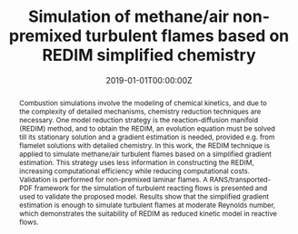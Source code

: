 ---
title: "Simulation of methane/air non-premixed turbulent flames based on REDIM simplified chemistry"
authors:
- admin
- Chunkan Yu
- Ulrich Maas
# author_notes:
# - "Equal contribution"
# - "Equal contribution"
date: "2019-01-01T00:00:00Z"
doi: "https://doi.org/10.1007/s10494-019-00059-3"

# Schedule page publish date (NOT publication's date).
publishDate: "2019T00:00:00Z"

# Publication type.
# Accepts a single type but formatted as a YAML list (for Hugo requirements).
# Enter a publication type from the CSL standard.
publication_types: ["article-journal"]

# Publication name and optional abbreviated publication name.
publication: "Flow, Turbulence and Combustion, v. 103, p. 963-984"
publication_short: ""

abstract: Combustion simulations involve the modeling of chemical kinetics, and due to the complexity of detailed mechanisms, chemistry reduction techniques are necessary. One model reduction strategy is the reaction-diffusion manifold (REDIM) method, and to obtain the REDIM, an evolution equation must be solved till its stationary solution and a gradient estimation is needed, provided e.g. from flamelet solutions with detailed chemistry. In this work, the REDIM technique is applied to simulate methane/air turbulent flames based on a simplified gradient estimation. This strategy uses less information in constructing the REDIM, increasing computational efficiency while reducing computational costs. Validation is performed for non-premixed laminar flames. A RANS/transported-PDF framework for the simulation of turbulent reacting flows is presented and used to validate the proposed model. Results show that the simplified gradient estimation is enough to simulate turbulent flames at moderate Reynolds number, which demonstrates the suitability of REDIM as reduced kinetic model in reactive flows.

# # Summary. An optional shortened abstract.
# summary: Lorem ipsum dolor sit amet, consectetur adipiscing elit. Duis posuere tellus ac convallis placerat. Proin tincidunt magna sed ex sollicitudin condimentum.

tags: []
# \\- Source Themes
featured: true

# links:
# - name: ""
#   url: ""
url_pdf: ''
url_code: ''
url_dataset: ''
url_poster: ''
url_project: ''
url_slides: ''
url_source: ''
url_video: ''

# Featured image
# To use, add an image named `featured.jpg/png` to your page's folder. 
# image:
#   caption: 'Image credit: [**Unsplash**](https://unsplash.com/photos/jdD8gXaTZsc)'
#   focal_point: ""
#   preview_only: false

# Associated Projects (optional).
#   Associate this publication with one or more of your projects.
#   Simply enter your project's folder or file name without extension.
#   E.g. `internal-project` references `content/project/internal-project/index.md`.
#   Otherwise, set `projects: []`.
projects: []

# Slides (optional).
#   Associate this publication with Markdown slides.
#   Simply enter your slide deck's filename without extension.
#   E.g. `slides: "example"` references `content/slides/example/index.md`.
#   Otherwise, set `slides: ""`.
slides: ""
---
